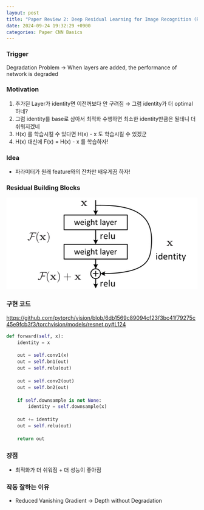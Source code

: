 ```yaml
---
layout: post
title: "Paper Review 2: Deep Residual Learning for Image Recognition (ResNet)"
date: 2024-09-24 19:32:29 +0900
categories: Paper CNN Basics
---
```


### Trigger

Degradation Problem → When layers are added, the performance of network is degraded

### Motivation

1. 추가된 Layer가 identity면 이전꺼보다 안 구려짐 → 그럼 identity가 더 optimal하네?
2. 그럼 identity를 base로 삼아서 최적화 수행하면 최소한 identity만큼은 될테니 더 쉬워지겠네
3. H(x) 를 학습시킬 수 있다면 H(x) - x 도 학습시킬 수 있겠군
4. H(x) 대신에 F(x) = H(x) - x 를 학습하자!

### Idea

- 파라미터가 원래 feature와의 잔차만 배우게끔 하자!

### Residual Building Blocks

![Image](/public/img/resnet.jpeg)

### 구현 코드

https://github.com/pytorch/vision/blob/6db1569c89094cf23f3bc41f79275c45e9fcb3f3/torchvision/models/resnet.py#L124

```python
def forward(self, x):
    identity = x

    out = self.conv1(x)
    out = self.bn1(out)
    out = self.relu(out)

    out = self.conv2(out)
    out = self.bn2(out)

    if self.downsample is not None:
        identity = self.downsample(x)

    out += identity
    out = self.relu(out)

    return out
```

### 장점

- 최적화가 더 쉬워짐 + 더 성능이 좋아짐

### 작동 잘하는 이유

- Reduced Vanishing Gradient → Depth without Degradation
